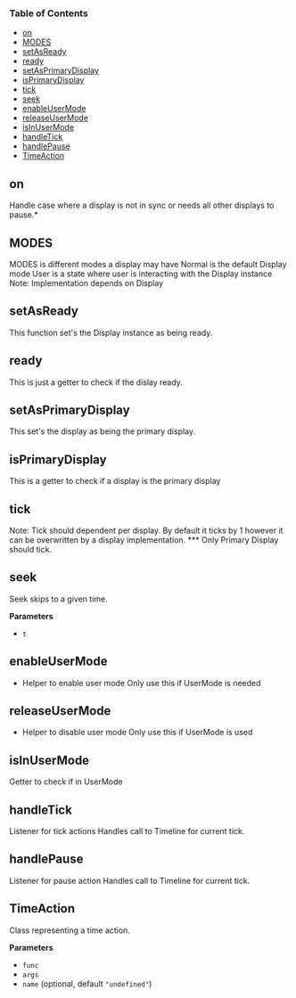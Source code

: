 <!-- Generated by documentation.js. Update this documentation by updating the source code. -->

### Table of Contents

-   [on](#on)
-   [MODES](#modes)
-   [setAsReady](#setasready)
-   [ready](#ready)
-   [setAsPrimaryDisplay](#setasprimarydisplay)
-   [isPrimaryDisplay](#isprimarydisplay)
-   [tick](#tick)
-   [seek](#seek)
-   [enableUserMode](#enableusermode)
-   [releaseUserMode](#releaseusermode)
-   [isInUserMode](#isinusermode)
-   [handleTick](#handletick)
-   [handlePause](#handlepause)
-   [TimeAction](#timeaction)

## on

Handle case where a display is not in sync or
needs all other displays to pause.\*

## MODES

MODES is different modes a display may have
Normal is the default Display mode
User is a state where user is interacting with the Display instance
      Note: Implementation depends on Display

## setAsReady

This function set's the Display instance as being ready.

## ready

This is just a getter to check if the dislay ready.

## setAsPrimaryDisplay

This set's the display as being the primary display.

## isPrimaryDisplay

This is a getter to check if a display is the primary display

## tick

Note: Tick should dependent per display.
      By default it ticks by 1 however it can be overwritten
      by a display implementation.
      \*\*\* Only Primary Display should tick.

## seek

Seek skips to a given time.

**Parameters**

-   `t`  

## enableUserMode

-   Helper to enable user mode
    Only use this if UserMode is needed

## releaseUserMode

-   Helper to disable user mode
    Only use this if UserMode is used

## isInUserMode

Getter to check if in UserMode

## handleTick

Listener for tick actions
Handles call to Timeline for current tick.

## handlePause

Listener for pause action
Handles call to Timeline for current tick.

## TimeAction

Class representing a time action.

**Parameters**

-   `func`  
-   `args`  
-   `name`   (optional, default `"undefined"`)
